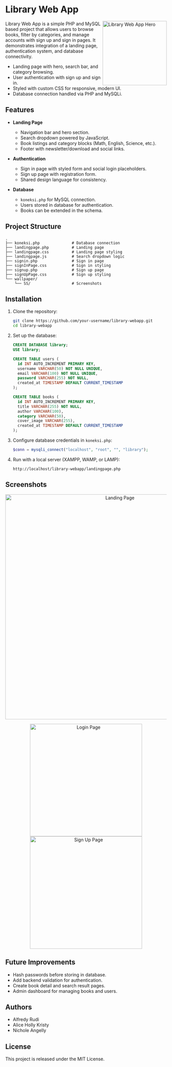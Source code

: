 # Library Web App

<img src="./wallpaper/landing-preview.png" align="right"
     alt="Library Web App Hero" width="200">

Library Web App is a simple PHP and MySQL based project that allows users to
browse books, filter by categories, and manage accounts with sign up and sign in
pages. It demonstrates integration of a landing page, authentication system, and
database connectivity.

* Landing page with hero, search bar, and category browsing.
* User authentication with sign up and sign in.
* Styled with custom CSS for responsive, modern UI.
* Database connection handled via PHP and MySQLi.

## Features

* **Landing Page**
  * Navigation bar and hero section.
  * Search dropdown powered by JavaScript.
  * Book listings and category blocks (Math, English, Science, etc.).
  * Footer with newsletter/download and social links.

* **Authentication**
  * Sign in page with styled form and social login placeholders.
  * Sign up page with registration form.
  * Shared design language for consistency.

* **Database**
  * `koneksi.php` for MySQL connection.
  * Users stored in database for authentication.
  * Books can be extended in the schema.

## Project Structure

```
.
├── koneksi.php              # Database connection
├── landingpage.php          # Landing page
├── landingpage.css          # Landing page styling
├── landingpage.js           # Search dropdown logic
├── signin.php               # Sign in page
├── signInPage.css           # Sign in styling
├── signup.php               # Sign up page
├── signUpPage.css           # Sign up styling
└── wallpaper/
    └── SS/                  # Screenshots
```

## Installation

1. Clone the repository:

   ```sh
   git clone https://github.com/your-username/library-webapp.git
   cd library-webapp
   ```

2. Set up the database:

   ```sql
   CREATE DATABASE library;
   USE library;

   CREATE TABLE users (
     id INT AUTO_INCREMENT PRIMARY KEY,
     username VARCHAR(50) NOT NULL UNIQUE,
     email VARCHAR(100) NOT NULL UNIQUE,
     password VARCHAR(255) NOT NULL,
     created_at TIMESTAMP DEFAULT CURRENT_TIMESTAMP
   );

   CREATE TABLE books (
     id INT AUTO_INCREMENT PRIMARY KEY,
     title VARCHAR(255) NOT NULL,
     author VARCHAR(100),
     category VARCHAR(50),
     cover_image VARCHAR(255),
     created_at TIMESTAMP DEFAULT CURRENT_TIMESTAMP
   );
   ```

3. Configure database credentials in `koneksi.php`:

   ```php
   $conn = mysqli_connect("localhost", "root", "", "library");
   ```

4. Run with a local server (XAMPP, WAMP, or LAMP):

   ```
   http://localhost/library-webapp/landingpage.php
   ```

## Screenshots

<p align="center">
  <img src="./wallpaper/landing-preview.png" alt="Landing Page" width="700">
</p>

<p align="center">
  <img src="./wallpaper/login-preview.png" alt="Login Page" width="350">
  <img src="./wallpaper/signup-preview.png" alt="Sign Up Page" width="350">
</p>

## Future Improvements

* Hash passwords before storing in database.
* Add backend validation for authentication.
* Create book detail and search result pages.
* Admin dashboard for managing books and users.

## Authors
  
- Alfredy Rudi 
- Alice Holly Kristy  
- Nichole Angelly 

## License

This project is released under the MIT License.
